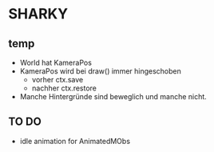 # SHARKY

## temp
- World hat KameraPos
- KameraPos wird bei draw() immer hingeschoben
    - vorher ctx.save
    - nachher ctx.restore
- Manche Hintergründe sind beweglich und manche nicht.

## TO DO
- idle animation for AnimatedMObs